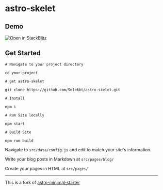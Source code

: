 # astro-skelet

## Demo
[![Open in StackBlitz](https://developer.stackblitz.com/img/open_in_stackblitz.svg)](https://stackblitz.com/github/selekkt/astro-skelet/tree/mai)

## Get Started

```
# Navigate to your project directory

cd your-project

# get astro-skelet

git clone https://github.com/Selekkt/astro-skelet.git

# Install

npm i

# Run Site locally

npm start

# Build Site

npm run build
```

Navigate to `src/data/config.js` and edit to match your site's information.

Write your blog posts in Markdown at `src/pages/blog/`

Create your pages in HTML at `src/pages/`

---

This is a fork of [astro-minimal-starter](https://github.com/jaydanurwin/astro-minimal-starter/)
